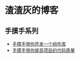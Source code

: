 # 渣渣灰的博客

## 手摸手系列
- [手摸手带你开发一个组件库](https://github.com/clock157/blog/issues/1) 
- [手摸手带你提高项目的代码质量](https://github.com/clock157/blog/issues/2)
